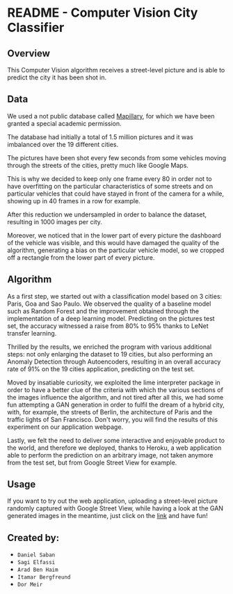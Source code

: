 # README - Computer Vision City Classifier

## Overview

This Computer Vision algorithm receives a street-level picture and is able to predict the city it has been shot in.

## Data

We used a not public database called [Mapillary](https://www.mapillary.com/ "Mapillary Database"), for which we have been granted a special academic permission.

The database had initially a total of 1.5 million pictures and it was imbalanced over the 19 different cities.

The pictures have been shot every few seconds from some vehicles moving through the streets of the cities, pretty much like Google Maps.

This is why we decided to keep only one frame every 80 in order not to have overfitting on the particular characteristics of some streets and on particular vehicles that could have stayed in front of the camera for a while, showing up in 40 frames in a row for example.

After this reduction we undersampled in order to balance the dataset, resulting in 1000 images per city.

Moreover, we noticed that in the lower part of every picture the dashboard of the vehicle was visible, and this would have damaged the quality of the algorithm, generating a bias on the particular vehicle model, so we cropped off a rectangle from the lower part of every picture.

## Algorithm

As a first step, we started out with a classification model based on 3 cities: Paris, Goa and Sao Paulo. We observed the quality of a baseline model such as Random Forest and the improvement obtained through the implementation of a deep learning model. Predicting on the pictures test set, the accuracy witnessed a raise from 80% to 95% thanks to LeNet transfer learning.

Thrilled by the results, we enriched the program with various additional steps: not only enlarging the dataset to 19 cities, but also performing an Anomaly Detection through Autoencoders, resulting in an overall accuracy rate of 91% on the 19 cities application, predicting on the test set.

Moved by insatiable curiosity, we exploited the lime interpreter package in order to have a better clue of the criteria with which the various sections of the images influence the algorithm, and not tired after all this, we had some fun attempting a GAN generation in order to fulfil the dream of a hybrid city, with, for example, the streets of Berlin, the architecture of Paris and the traffic lights of San Francisco. Don't worry, you will find the results of this experiment on our application webpage.

Lastly, we felt the need to deliver some interactive and enjoyable product to the world, and therefore we deployed, thanks to Heroku, a web application able to perform the prediction on an arbitrary image, not taken anymore from the test set, but from Google Street View for example.

## Usage

If you want to try out the web application, uploading a street-level picture randomly captured with Google Street View, while having a look at the GAN generated images in the meantime, just click on the [link](https://cities19test.herokuapp.com/ "Amazing CV City Classifier Web Application") and have fun!

## Created by:
- `Daniel Saban`
- `Sagi Elfassi`
- `Arad Ben Haim`
- `Itamar Bergfreund`
- `Dor Meir`
